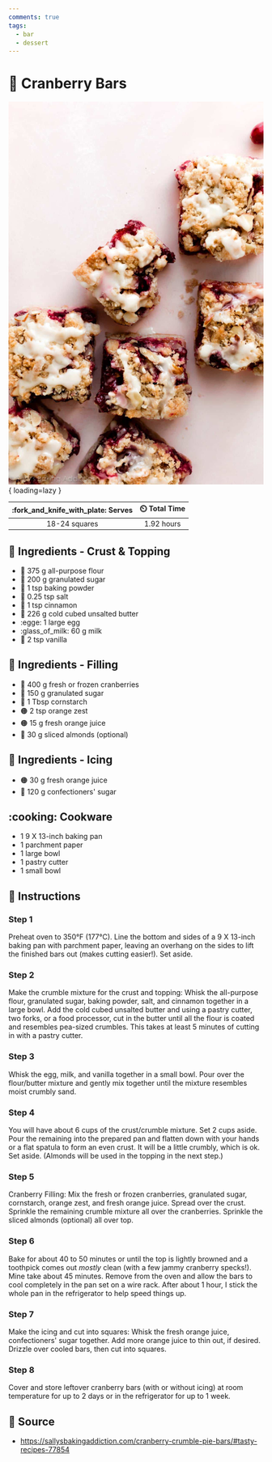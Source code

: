 ```yaml
---
comments: true
tags:
  - bar
  - dessert
---
```

# :cherries: Cranberry Bars

![Cranberry Bars][1]{ loading=lazy }

| :fork_and_knife_with_plate: Serves | :timer_clock: Total Time |
|:----------------------------------:|:-----------------------: |
| 18-24 squares | 1.92 hours |

## :salt: Ingredients - Crust & Topping

- :ear_of_rice: 375 g all-purpose flour
- :candy: 200 g granulated sugar
- :dash: 1 tsp baking powder
- :salt: 0.25 tsp salt
- :custard: 1 tsp cinnamon
- :butter: 226 g cold cubed unsalted butter
- :egge: 1 large egg
- :glass_of_milk: 60 g milk
- :icecream: 2 tsp vanilla

## :salt: Ingredients - Filling

- :cherries: 400 g fresh or frozen cranberries
- :candy: 150 g granulated sugar
- :candy: 1 Tbsp cornstarch
- :orange_circle: 2 tsp orange zest
- :orange_circle: 15 g fresh orange juice
- :chestnut: 30 g sliced almonds (optional)

## :salt: Ingredients - Icing

- :orange_circle: 30 g fresh orange juice
- :candy: 120 g confectioners' sugar

## :cooking: Cookware

- 1 9 X 13-inch baking pan
- 1 parchment paper
- 1 large bowl
- 1 pastry cutter
- 1 small bowl

## :pencil: Instructions

### Step 1

Preheat oven to 350°F (177°C). Line the bottom and sides of a 9 X 13-inch baking pan with parchment paper, leaving an
overhang on the sides to lift the finished bars out (makes cutting easier!). Set aside.

### Step 2

Make the crumble mixture for the crust and topping: Whisk the all-purpose flour, granulated sugar, baking powder, salt,
and cinnamon together in a large bowl. Add the cold cubed unsalted butter and using a pastry cutter, two forks, or a
food processor, cut in the butter until all the flour is coated and resembles pea-sized crumbles. This takes at least 5
minutes of cutting in with a pastry cutter.

### Step 3

Whisk the egg, milk, and vanilla together in a small bowl. Pour over the flour/butter mixture and gently mix together
until the mixture resembles moist crumbly sand.

### Step 4

You will have about 6 cups of the crust/crumble mixture. Set 2 cups aside. Pour the remaining into the prepared pan and
flatten down with your hands or a flat spatula to form an even crust. It will be a little crumbly, which is ok. Set
aside. (Almonds will be used in the topping in the next step.)

### Step 5

Cranberry Filling: Mix the fresh or frozen cranberries, granulated sugar, cornstarch, orange zest, and fresh orange
juice. Spread over the crust. Sprinkle the remaining crumble mixture all over the cranberries. Sprinkle the sliced
almonds (optional) all over top.

### Step 6

Bake for about 40 to 50 minutes or until the top is lightly browned and a toothpick comes out *mostly* clean (with a few
jammy cranberry specks!). Mine take about 45 minutes. Remove from the oven and allow the bars to cool completely in the
pan set on a wire rack. After about 1 hour, I stick the whole pan in the refrigerator to help speed things up.

### Step 7

Make the icing and cut into squares: Whisk the fresh orange juice, confectioners' sugar together. Add more orange juice
to thin out, if desired. Drizzle over cooled bars, then cut into squares.

### Step 8

Cover and store leftover cranberry bars (with or without icing) at room temperature for up to 2 days or in the
refrigerator for up to 1 week.

## :link: Source

- <https://sallysbakingaddiction.com/cranberry-crumble-pie-bars/#tasty-recipes-77854>

[1]: <../assets/images/cranberry-bars.jpg>
